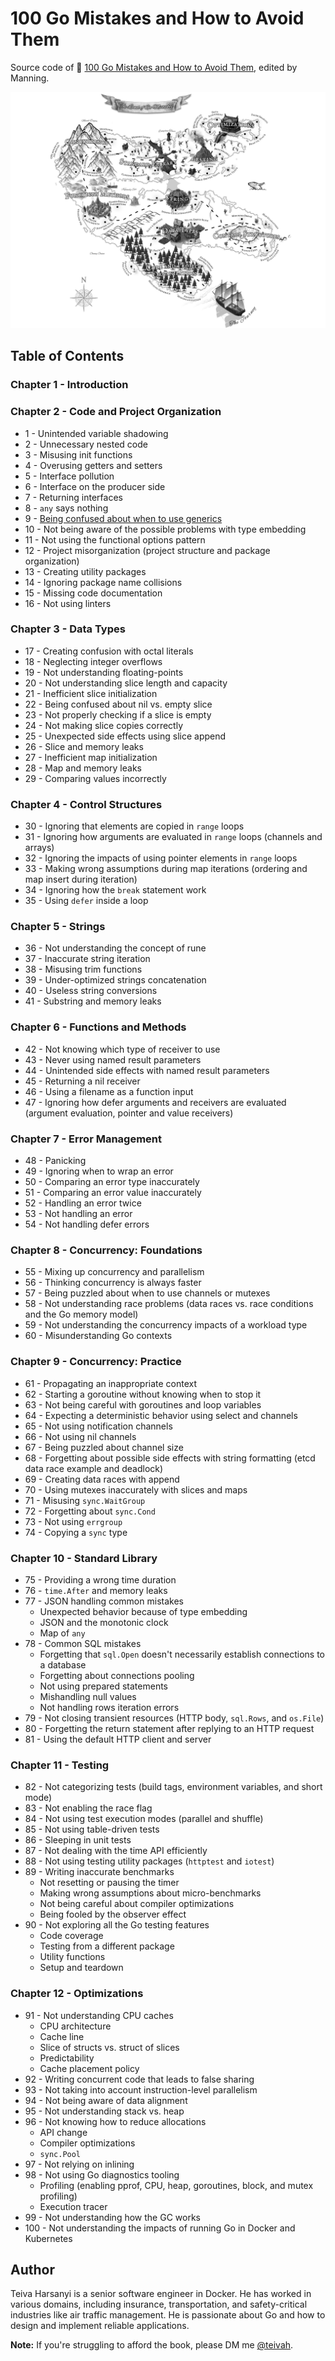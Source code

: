 # 100 Go Mistakes and How to Avoid Them

Source code of 📖 [100 Go Mistakes and How to Avoid Them](https://www.manning.com/books/100-go-mistakes-and-how-to-avoid-them), edited by Manning.

![](inside-cover.jpg)

## Table of Contents

### Chapter 1 - Introduction

### Chapter 2 - Code and Project Organization

* 1 - Unintended variable shadowing
* 2 - Unnecessary nested code
* 3 - Misusing init functions
* 4 - Overusing getters and setters
* 5 - Interface pollution
* 6 - Interface on the producer side
* 7 - Returning interfaces
* 8 - `any` says nothing
* 9 - [Being confused about when to use generics](https://teivah.medium.com/when-to-use-generics-in-go-36d49c1aeda)
* 10 - Not being aware of the possible problems with type embedding
* 11 - Not using the functional options pattern
* 12 - Project misorganization (project structure and package organization)
* 13 - Creating utility packages
* 14 - Ignoring package name collisions
* 15 - Missing code documentation
* 16 - Not using linters

### Chapter 3 - Data Types
  
* 17 - Creating confusion with octal literals
* 18 - Neglecting integer overflows
* 19 - Not understanding floating-points
* 20 - Not understanding slice length and capacity
* 21 - Inefficient slice initialization
* 22 - Being confused about nil vs. empty slice
* 23 - Not properly checking if a slice is empty
* 24 - Not making slice copies correctly
* 25 - Unexpected side effects using slice append
* 26 - Slice and memory leaks
* 27 - Inefficient map initialization
* 28 - Map and memory leaks
* 29 - Comparing values incorrectly

### Chapter 4 - Control Structures  

* 30 - Ignoring that elements are copied in `range` loops
* 31 - Ignoring how arguments are evaluated in `range` loops (channels and arrays)
* 32 - Ignoring the impacts of using pointer elements in `range` loops
* 33 - Making wrong assumptions during map iterations (ordering and map insert during iteration)
* 34 - Ignoring how the `break` statement work
* 35 - Using `defer` inside a loop

### Chapter 5 - Strings
  
* 36 - Not understanding the concept of rune
* 37 - Inaccurate string iteration
* 38 - Misusing trim functions
* 39 - Under-optimized strings concatenation
* 40 - Useless string conversions
* 41 - Substring and memory leaks

### Chapter 6 - Functions and Methods
  
* 42 - Not knowing which type of receiver to use
* 43 - Never using named result parameters
* 44 - Unintended side effects with named result parameters
* 45 - Returning a nil receiver
* 46 - Using a filename as a function input
* 47 - Ignoring how defer arguments and receivers are evaluated (argument evaluation, pointer and value receivers)
  
### Chapter 7 - Error Management

* 48 - Panicking
* 49 - Ignoring when to wrap an error
* 50 - Comparing an error type inaccurately
* 51 - Comparing an error value inaccurately
* 52 - Handling an error twice
* 53 - Not handling an error
* 54 - Not handling defer errors

### Chapter 8 - Concurrency: Foundations
  
* 55 - Mixing up concurrency and parallelism
* 56 - Thinking concurrency is always faster
* 57 - Being puzzled about when to use channels or mutexes
* 58 - Not understanding race problems (data races vs. race conditions and the Go memory model)
* 59 - Not understanding the concurrency impacts of a workload type
* 60 - Misunderstanding Go contexts

### Chapter 9 - Concurrency: Practice

* 61 - Propagating an inappropriate context
* 62 - Starting a goroutine without knowing when to stop it
* 63 - Not being careful with goroutines and loop variables
* 64 - Expecting a deterministic behavior using select and channels
* 65 - Not using notification channels
* 66 - Not using nil channels
* 67 - Being puzzled about channel size
* 68 - Forgetting about possible side effects with string formatting (etcd data race example and deadlock)
* 69 - Creating data races with append
* 70 - Using mutexes inaccurately with slices and maps
* 71 - Misusing `sync.WaitGroup`
* 72 - Forgetting about `sync.Cond`
* 73 - Not using `errgroup`
* 74 - Copying a `sync` type

### Chapter 10 - Standard Library

* 75 - Providing a wrong time duration
* 76 - `time.After` and memory leaks
* 77 - JSON handling common mistakes
    * Unexpected behavior because of type embedding
    * JSON and the monotonic clock
    * Map of `any`
* 78 - Common SQL mistakes
    * Forgetting that `sql.Open` doesn't necessarily establish connections to a database
    * Forgetting about connections pooling
    * Not using prepared statements
    * Mishandling null values
    * Not handling rows iteration errors
* 79 - Not closing transient resources (HTTP body, `sql.Rows`, and `os.File`)
* 80 - Forgetting the return statement after replying to an HTTP request
* 81 - Using the default HTTP client and server

### Chapter 11 - Testing

* 82 - Not categorizing tests (build tags, environment variables, and short mode)
* 83 - Not enabling the race flag
* 84 - Not using test execution modes (parallel and shuffle)
* 85 - Not using table-driven tests
* 86 - Sleeping in unit tests
* 87 - Not dealing with the time API efficiently
* 88 - Not using testing utility packages (`httptest` and `iotest`)
* 89 - Writing inaccurate benchmarks
    * Not resetting or pausing the timer
    * Making wrong assumptions about micro-benchmarks
    * Not being careful about compiler optimizations
    * Being fooled by the observer effect
* 90 - Not exploring all the Go testing features
    * Code coverage
    * Testing from a different package
    * Utility functions
    * Setup and teardown

### Chapter 12 - Optimizations

* 91 - Not understanding CPU caches
    * CPU architecture
    * Cache line
    * Slice of structs vs. struct of slices
    * Predictability
    * Cache placement policy
* 92 - Writing concurrent code that leads to false sharing
* 93 - Not taking into account instruction-level parallelism
* 94 - Not being aware of data alignment
* 95 - Not understanding stack vs. heap
* 96 - Not knowing how to reduce allocations
    * API change
    * Compiler optimizations
    * `sync.Pool`
* 97 - Not relying on inlining
* 98 - Not using Go diagnostics tooling
    * Profiling (enabling pprof, CPU, heap, goroutines, block, and mutex profiling)
    * Execution tracer
* 99 - Not understanding how the GC works
* 100 - Not understanding the impacts of running Go in Docker and Kubernetes

## Author

Teiva Harsanyi is a senior software engineer in Docker. He has worked in various domains, including insurance, transportation, and safety-critical industries like air traffic management. He is passionate about Go and how to design and implement reliable applications.

**Note:** If you're struggling to afford the book, please DM me [@teivah](https://twitter.com/teivah).
